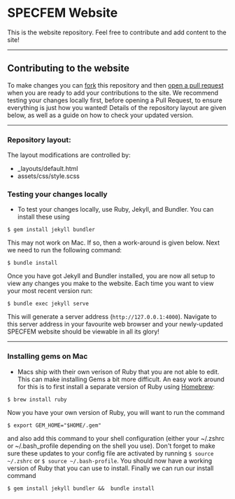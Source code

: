 # SPECFEM Website

This is the website repository.
Feel free to contribute and add content to the site!


---
## Contributing to the website 

To make changes you can [fork](https://docs.github.com/en/get-started/quickstart/fork-a-repo) this repository and then [open a pull request](https://docs.github.com/en/pull-requests/collaborating-with-pull-requests/proposing-changes-to-your-work-with-pull-requests/creating-a-pull-request) when you are ready to add your contributions to the site. We recommend testing your changes locally first, before opening a Pull Request, to ensure everything is just how you wanted! Details of the repository layout are given below, as well as a guide on how to check your updated version. 



---
### Repository layout: 
The layout modifications are controlled by:
- _layouts/default.html
- assets/css/style.scss




### Testing your changes locally 
* To test your changes locally, use Ruby, Jekyll, and Bundler. You can install these using 
``` 
$ gem install jekyll bundler 
```
This may not work on Mac. If so, then a work-around is given below. Next we need to run the following command: 

```
$ bundle install
```

Once you have got Jekyll and Bundler installed, you are now all setup to view any changes you make to the website. Each time you want to view your most recent version run:
```
$ bundle exec jekyll serve
```  
This will generate a server address (```http://127.0.0.1:4000```). Navigate to this server address in your favourite web browser and your newly-updated SPECFEM website should be viewable in all its glory! 




---
### Installing gems on Mac
* Macs ship with their own verison of Ruby that you are not able to edit. This can make installing Gems a bit more difficult. An easy work around for this is to first install a separate version of Ruby using [Homebrew](https://brew.sh/): 
```
$ brew install ruby 
```

Now you have your own version of Ruby, you will want to run the command 
```
$ export GEM_HOME="$HOME/.gem"
```
and also add this command to your shell configuration (either your ~/.zshrc or ~/.bash_profile depending on the shell you use). Don't forget to make sure these updates to your config file are activated by running ```$ source ~/.zshrc``` or  ```$ source ~/.bash-profile```. You should now have a working version of Ruby that you can use to install. Finally we can run our install command 
``` 
$ gem install jekyll bundler &&  bundle install
```

